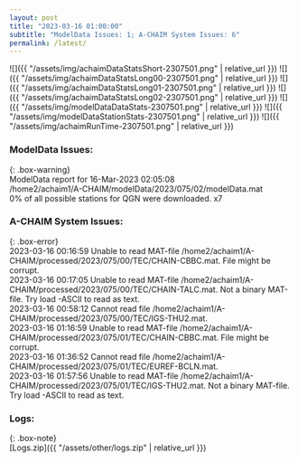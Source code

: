 ```yaml
---
layout: post
title: "2023-03-16 01:00:00"
subtitle: "ModelData Issues: 1; A-CHAIM System Issues: 6"
permalink: /latest/
---
```


![]({{ "/assets/img/achaimDataStatsShort-2307501.png" | relative_url }})
![]({{ "/assets/img/achaimDataStatsLong00-2307501.png" | relative_url }})
![]({{ "/assets/img/achaimDataStatsLong01-2307501.png" | relative_url }})
![]({{ "/assets/img/achaimDataStatsLong02-2307501.png" | relative_url }})
![]({{ "/assets/img/modelDataDataStats-2307501.png" | relative_url }})
![]({{ "/assets/img/modelDataStationStats-2307501.png" | relative_url }})
![]({{ "/assets/img/achaimRunTime-2307501.png" | relative_url }})

### ModelData Issues:  
  
{: .box-warning}  
 ModelData report for 16-Mar-2023 02:05:08   
 /home2/achaim1/A-CHAIM/modelData/2023/075/02/modelData.mat   
 0% of all possible stations for QGN were downloaded. x7   
  
### A-CHAIM System Issues:  
  
{: .box-error}  
2023-03-16 00:16:59 Unable to read MAT-file /home2/achaim1/A-CHAIM/processed/2023/075/00/TEC/CHAIN-CBBC.mat. File might be corrupt.  
2023-03-16 00:17:05 Unable to read MAT-file /home2/achaim1/A-CHAIM/processed/2023/075/00/TEC/CHAIN-TALC.mat. Not a binary MAT-file. Try load -ASCII to read as text.  
2023-03-16 00:58:12 Cannot read file /home2/achaim1/A-CHAIM/processed/2023/075/00/TEC/IGS-THU2.mat.  
2023-03-16 01:16:59 Unable to read MAT-file /home2/achaim1/A-CHAIM/processed/2023/075/01/TEC/CHAIN-CBBC.mat. File might be corrupt.  
2023-03-16 01:36:52 Cannot read file /home2/achaim1/A-CHAIM/processed/2023/075/01/TEC/EUREF-BCLN.mat.  
2023-03-16 01:57:56 Unable to read MAT-file /home2/achaim1/A-CHAIM/processed/2023/075/01/TEC/IGS-THU2.mat. Not a binary MAT-file. Try load -ASCII to read as text.  

### Logs:  
  
{: .box-note}  
[Logs.zip]({{ "/assets/other/logs.zip" | relative_url }})  

